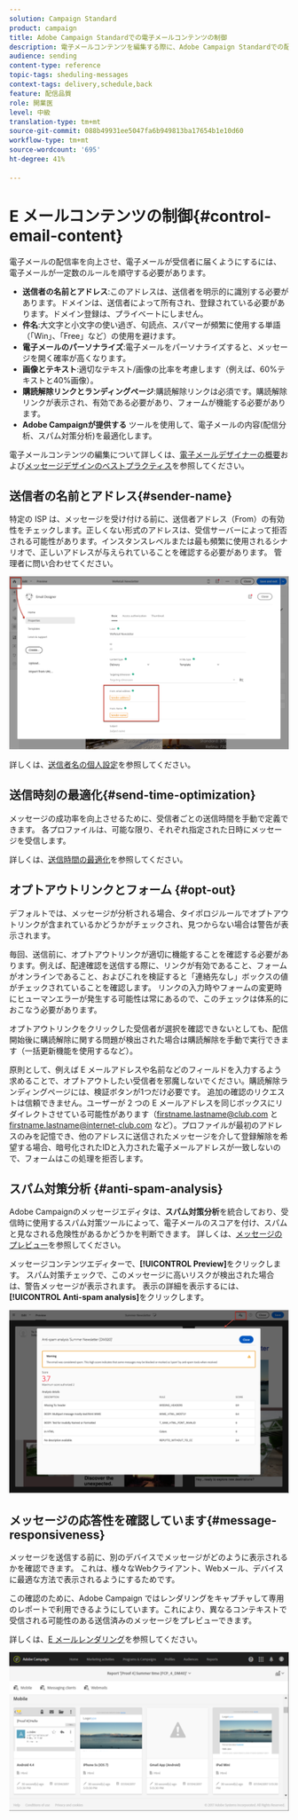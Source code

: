 ```yaml
---
solution: Campaign Standard
product: campaign
title: Adobe Campaign Standardでの電子メールコンテンツの制御
description: 電子メールコンテンツを編集する際に、Adobe Campaign Standardでの配信品質を向上させる方法を学びます。
audience: sending
content-type: reference
topic-tags: sheduling-messages
context-tags: delivery,schedule,back
feature: 配信品質
role: 開業医
level: 中級
translation-type: tm+mt
source-git-commit: 088b49931ee5047fa6b949813ba17654b1e10d60
workflow-type: tm+mt
source-wordcount: '695'
ht-degree: 41%

---
```



# E メールコンテンツの制御{#control-email-content}

電子メールの配信率を向上させ、電子メールが受信者に届くようにするには、電子メールが一定数のルールを順守する必要があります。

* **送信者の名前とアドレス**:このアドレスは、送信者を明示的に識別する必要があります。ドメインは、送信者によって所有され、登録されている必要があります。ドメイン登録は、プライベートにしません。
* **件名**:大文字と小文字の使い過ぎ、句読点、スパマーが頻繁に使用する単語（「Win」、「Free」など）の使用を避けます。
* **電子メールのパーソナライズ**:電子メールをパーソナライズすると、メッセージを開く確率が高くなります。
* **画像とテキスト**:適切なテキスト/画像の比率を考慮します（例えば、60%テキストと40%画像）。
* **購読解除リンクとランディングページ**:購読解除リンクは必須です。購読解除リンクが表示され、有効である必要があり、フォームが機能する必要があります。
* **Adobe Campaignが提供する** ツールを使用して、電子メールの内容(配信分析、スパム対策分析)を最適化します。

電子メールコンテンツの編集について詳しくは、[電子メールデザイナーの概要](../../designing/using/designing-content-in-adobe-campaign.md)および[メッセージデザインのベストプラクティス](../../designing/using/designing-content-in-adobe-campaign.md#content-design-best-practices)を参照してください。

## 送信者の名前とアドレス{#sender-name}

特定の ISP は、メッセージを受け付ける前に、送信者アドレス（From）の有効性をチェックします。正しくない形式のアドレスは、受信サーバーによって拒否される可能性があります。インスタンスレベルまたは最も頻繁に使用されるシナリオで、正しいアドレスが与えられていることを確認する必要があります。 管理者に問い合わせてください。

![](assets/delivery_content_edition16.png)

詳しくは、[送信者名の個人設定](../../designing/using/personalization.md#personalizing-the-sender)を参照してください。

## 送信時刻の最適化{#send-time-optimization}

メッセージの成功率を向上させるために、受信者ごとの送信時間を手動で定義できます。 各プロファイルは、可能な限り、それぞれ指定された日時にメッセージを受信します。

詳しくは、[送信時間の最適化](../../sending/using/optimizing-the-sending-time.md)を参照してください。

## オプトアウトリンクとフォーム {#opt-out}

デフォルトでは、メッセージが分析される場合、タイポロジルールでオプトアウトリンクが含まれているかどうかがチェックされ、見つからない場合は警告が表示されます。

毎回、送信前に、オプトアウトリンクが適切に機能することを確認する必要があります。例えば、配達確認を送信する際に、リンクが有効であること、フォームがオンラインであること、およびこれを検証すると「連絡先なし」ボックスの値がチェックされていることを確認します。 リンクの入力時やフォームの変更時にヒューマンエラーが発生する可能性は常にあるので、このチェックは体系的におこなう必要があります。

オプトアウトリンクをクリックした受信者が選択を確認できないとしても、配信開始後に購読解除に関する問題が検出された場合は購読解除を手動で実行できます（一括更新機能を使用するなど）。

原則として、例えば E メールアドレスや名前などのフィールドを入力するよう求めることで、オプトアウトしたい受信者を邪魔しないでください。購読解除ランディングページには、検証ボタンが1つだけ必要です。 追加の確認のリクエストは信頼できません。ユーザーが 2 つの E メールアドレスを同じボックスにリダイレクトさせている可能性があります（firstname.lastname@club.com と firstname.lastname@internet-club.com など）。プロファイルが最初のアドレスのみを記憶でき、他のアドレスに送信されたメッセージを介して登録解除を希望する場合、暗号化されたIDと入力された電子メールアドレスが一致しないので、フォームはこの処理を拒否します。

## スパム対策分析 {#anti-spam-analysis}

Adobe Campaignのメッセージエディタは、**スパム対策分析**&#x200B;を統合しており、受信時に使用するスパム対策ツールによって、電子メールのスコアを付け、スパムと見なされる危険性があるかどうかを判断できます。 詳しくは、[メッセージのプレビュー](../../sending/using/previewing-messages.md)を参照してください。

メッセージコンテンツエディターで、**[!UICONTROL Preview]**&#x200B;をクリックします。 スパム対策チェックで、このメッセージに高いリスクが検出された場合は、警告メッセージが表示されます。 表示の詳細を表示するには、**[!UICONTROL Anti-spam analysis]**&#x200B;をクリックします。

![](assets/sending_anti-spam_analysis.png)

## メッセージの応答性を確認しています{#message-responsiveness}

メッセージを送信する前に、別のデバイスでメッセージがどのように表示されるかを確認できます。 これは、様々なWebクライアント、Webメール、デバイスに最適な方法で表示されるようにするためです。

この確認のために、Adobe Campaign ではレンダリングをキャプチャして専用のレポートで利用できるようにしています。これにより、異なるコンテキストで受信される可能性のある送信済みのメッセージをプレビューできます。

詳しくは、[E メールレンダリング](../../sending/using/email-rendering.md)を参照してください。

![](assets/inbox_rendering_report_3.png)
